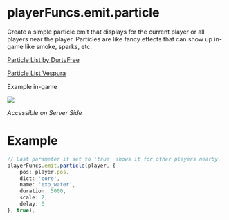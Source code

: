 

# playerFuncs.emit.particle

Create a simple particle emit that displays for the current player or all players near the player. Particles are like fancy effects that can show up in-game like smoke, sparks, etc.

[Particle List by DurtyFree](https://github.com/DurtyFree/gta-v-data-dumps/blob/master/particleEffectsCompact.json)

[Particle List Vespura](https://vespura.com/fivem/particle-list/)

Example in-game

![](https://thumbs.gfycat.com/ElasticSinfulGosling-size_restricted.gif)


_Accessible on Server Side_

# Example

```typescript
// Last parameter if set to 'true' shows it for other players nearby.
playerFuncs.emit.particle(player, {
    pos: player.pos,
    dict: 'core',
    name: 'exp_water',
    duration: 5000,
    scale: 2,
    delay: 0
}, true);
```